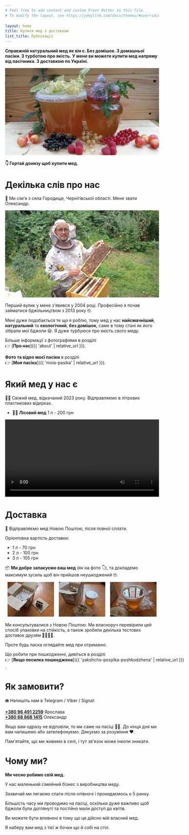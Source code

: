 ```yaml
---
# Feel free to add content and custom Front Matter to this file.
# To modify the layout, see https://jekyllrb.com/docs/themes/#overriding-theme-defaults

layout: home
title: Купити мед з доставкою
list_title: Публікації
---
```


**Справжній натуральний мед як він є. Без домішок. З домашньої пасіки. З турботою про якість.**
**У мене ви можете купити мед напряму від пасічника. З доставкою по Україні.**

![тут можна купити натуральний мед з домашньої пасіки](/images/med-1.jpeg)

**👇️ Гортай донизу щоб купити мед.**

# Декілька слів про нас

🏡 Ми сім'я з села Городище, Чернігівської області.
Мене звати Олександр.

<img src="/images/oleksandr-1.jpeg" alt="мед в сотах" />

Перший вулик у мене з'явився у 2004 році.
Професійно я почав займатися бджільництвом з 2013 <span style="white-space: nowrap;">року 🤓</span>.

Мені дуже подобається те що я роблю, тому мед у нас **найсмачніший**, **натуральний** та **екологічний**,
**без домішок**, саме в тому стані як його зібрали мої <span style="white-space: nowrap;">бджоли 😃</span>.
Я дуже турбуюся про якість свого меду.

Більше інформації з фотографіями в розділі
<span style="white-space: nowrap;">👉️ [**Про нас**]({{ 'about' | relative_url }})</span>.

**Фото та відео моєї пасіки** в розділі
<span style="white-space: nowrap;">👉️ [**Моя пасіка**]({{ 'moia-pasika' | relative_url }})</span>.

# Який мед у нас є

🐝🍯 Свіжий мед, відкачаний 2023 року. Відправляємо в літрових пластикових відерках.

- 🌳🌲 **Лісовий мед** 1 л - 200 грн

<video width="100%" controls preload="metadata">
  <source src="/images/med-do-snidanku-1.mp4#t=0.001" type="video/mp4">
<p>
Ваш браузер не підтримує HTML відео. Натомість
<a href="/images/med-do-snidanku-1.mp4">ось посилання на відео</a>.
</p>
</video>

# Доставка

📮 Відправляємо мед Новою Поштою, після повної сплати.

Орієнтовна вартість доставки:

- 1 л - 70 грн
- 2 л - 100 грн
- 3 л - 105 грн

📦 **Ми добре запакуємо ваш мед** (як на <span style="white-space: nowrap;">фото 👇️</span>),
та докладемо максимум зусиль щоб він прийшов <span style="white-space: nowrap;">неушкоджений 🤓</span>.

<div style="overflow: hidden; display: flex; justify-content:space-around; margin-bottom: 15px;">
<div style="max-width: 30%; display: inline-block;">
    <a href="/images/med-dostavka-1.jpg">
        <img src="/images/med-dostavka-1.jpg" alt="Доставка меду 1" />
    </a>
</div>

<div style="max-width: 30%; display: inline-block;">
    <a href="/images/med-dostavka-2.jpg">
        <img src="/images/med-dostavka-2.jpg" alt="Доставка меду 2" />
    </a>
</div>

<div style="max-width: 30%; display: inline-block;">
    <a href="/images/med-dostavka-3.jpg">
        <img src="/images/med-dostavka-3.jpg" alt="Доставка меду 3" />
    </a>
</div>
</div>

Ми консультувалися з Новою Поштою.
Ми власноруч перевірили цей спосіб упаковки на стійкість, а також зробили декілька тестових доставок <span style="white-space: nowrap;">друзям 👨‍🔬👩‍🔬</span>.

Проте будь ласка оглядайте мед при отриманні.

Що робити при пошкодженні, дивіться в розділі
<span style="white-space: nowrap;">👉️ [**Якщо посилка пошкоджена**]({{ 'yakshcho-posylka-poshkodzhena' | relative_url }})</span>.

# Як замовити?

☎️ Напишіть нам в Telegram / Viber / Signal:

<a href="tel:+380964912259">**+380 96 491 2259**</a> Ярослава  
<a href="tel:+380688681415">**+380 68 868 1415**</a> Олександр  

Якщо вам одразу не відповіли, то ми саме на <span style="white-space: nowrap;">пасіці 🧑‍🌾</span>.
До кінця дня ми вам напишемо або зателефонуємо.
Дякуємо за <span style="white-space: nowrap;">розуміння ❤️</span>.

Пам'ятайте, що ми живемо в селі, і тут зв'язок може інколи зникати.

# Чому ми?

**Ми чесно робимо свій мед.**

У нас маленький сімейний бізнес з виробництва меду.

Зазвичай ми лягаємо спати після опівночі і прокидаємось о 5 ранку.

Більшість часу ми проводимо на пасіці,
оскільки дуже важливо щоб бджоли були доглянуті та постійно мали доступ до квітів.

Ви можете бути впевнені в тому що це дійсно мій власний мед.

Я наберу вам мед з тієї ж бочки що й собі на стіл.
